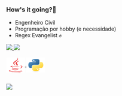 ### How's it going?👋

- Engenheiro Civil
- Programação por hobby (e necessidade)
- Regex Evangelist ✊

<div>
  <a href="https://beacons.ai/pedrolivr">
  <img height="180em" src="https://github-readme-stats.vercel.app/api?username=pedrolivr&show_icons=true&theme=dark&include_all_commits=true&count_private=true"/>
  <img height="180em" src="https://github-readme-stats.vercel.app/api/top-langs/?username=pedrolivr&layout=compact&langs_count=16&theme=dark"/>
</div>
  
<div style="display: inline_block"><br>
  <img align="center" alt="Rafa-Js" height="40" width="50" src="https://raw.githubusercontent.com/devicons/devicon/master/icons/java/java-plain.svg">
  <img align="center" alt="Rafa-Python" height="40" width="50" src="https://raw.githubusercontent.com/devicons/devicon/master/icons/python/python-original.svg">
</div>
  
##
  
<div>

  <a href="https://www.linkedin.com/in/pedroholivr/" target="_blank"><img src="https://img.shields.io/badge/-LinkedIn-%230077B5?style=for-the-badge&logo=linkedin&logoColor=white" target="_blank"></a>   
</div>



